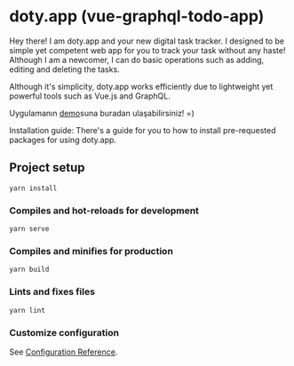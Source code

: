 # doty.app (vue-graphql-todo-app)

Hey there! I am doty.app and your new digital task tracker. I designed to be simple yet competent web app for you to
track your task without any haste! Although I am a newcomer, I can do basic operations such as adding, editing and
deleting the tasks.

Although it's simplicity, doty.app works efficiently due to lightweight yet powerful tools such as Vue.js and GraphQL.

Uygulamanın [demo](https://nifty-northcutt-415a52.netlify.app/)suna buradan ulaşabilirsiniz!  =)

Installation guide:
There's a guide for you to how to install pre-requested packages for using doty.app.

## Project setup

```
yarn install
```

### Compiles and hot-reloads for development

```
yarn serve
```

### Compiles and minifies for production

```
yarn build
```

### Lints and fixes files

```
yarn lint
```

### Customize configuration

See [Configuration Reference](https://cli.vuejs.org/config/).
